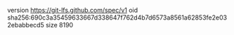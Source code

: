 version https://git-lfs.github.com/spec/v1
oid sha256:690c3a35459633667d338647f762d4b7d6573a8561a62853fe2e032ebabbecd5
size 8190
